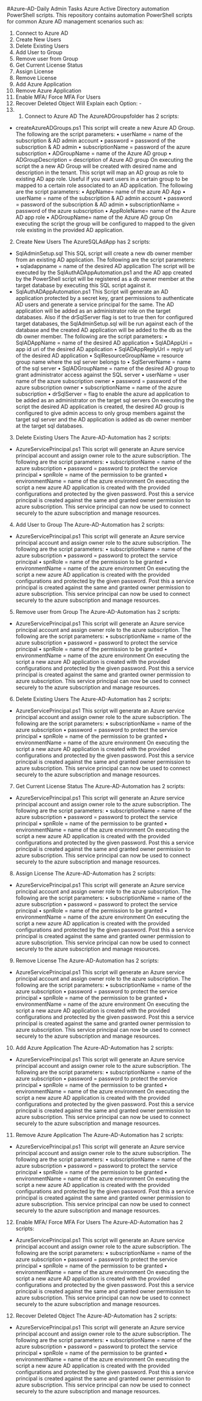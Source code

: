 #Azure-AD-Daily Admin Tasks
Azure Active Directory automation PowerShell scripts.
This repository contains automation PowerShell scripts for common Azure AD management scenarios such as:
1.	Connect to Azure AD
2.	Create New Users
3.	Delete Existing Users
4.	Add User to Group
5.	Remove user from Group
6.	Get Current License Status
7.	Assign License
8.	Remove License
9.	Add Azure Application
10.	Remove Azure Application
11.	Enable MFA/ Force MFA For Users
12.	Recover Deleted Object
Will Explain each Option: -
1. 1.	Connect to Azure AD
The AzureADGroupsfolder has 2 scripts:
* createAzureADGroups.ps1
This script will create a new Azure AD Group.
The following are the script parameters:
•	userName = name of the subscription & AD admin account
•	password = password of the subscription & AD admin
•	subscriptionName = password of the azure subscription
•	ADGroupName = name of the Azure AD group
•	ADGroupDescription = description of Azure AD group
On executing the script the a new AD Group will be created with desired name and description in the tenant.
This script will map an AD group as role to existing AD app role. Useful if you want users in a certain group to be mapped to a certain role associated to an AD application.
The following are the script parameters:
•	AppName= name of the azure AD App
•	userName = name of the subscription & AD admin account
•	password = password of the subscription & AD admin
•	subscriptionName = password of the azure subscription
•	AppRoleName= name of the Azure AD app role
•	ADGroupName= name of the Azure AD group
On executing the script the group will be configured to mapped to the given role existing in the provided AD application.
2. Create New Users
The AzureSQLAdApp has 2 scripts:
* SqlAdminSetup.sql
This SQL script will create a new db owner member from an existing AD application.
The following are the script parameters:
•	sqladappname = name of the desired AD application
The script will be executed by the SqlAuthADAppAutomation.ps1 and the AD app created by the PowerShell script will be registered as a db owner member at the target database by executing this SQL script against it.
* SqlAuthADAppAutomation.ps1
This Script will generate an AD application protected by a secret key, grant permissions to authenticate AD users and generate a service principal for the same. The AD application will be added as an administrator role on the target databases. Also if the drSqlServer flag is set to true then for configured target databases, the SqlAdminSetup.sql will be run against each of the database and the created AD application will be added to the db as the db owner member.
The following are the script parameters:
•	SqlADAppName = name of the desired AD application
•	SqlADAppUri = app id uri of the desired AD application
•	SqlADAppReplyUrl = reply url of the desired AD application
•	SqlResourceGroupName = resource group name where the sql server belongs to
•	SqlServerName = name of the sql server
•	SqlADGroupName = name of the desired AD group to grant administrator access against the SQL server
•	userName = user name of the azure subscription owner
•	password = password of the azure subscription owner
•	subscriptionName = name of the azure subscription
•	drSqlServer = flag to enable the azure ad application to be added as an administrator on the target sql servers
On executing the script the desired AD application is created, the desired AD group is configured to give admin access to only group members against the target sql server and the AD application is added as db owner member at the target sql databases.
3. Delete Existing Users
The Azure-AD-Automation has 2 scripts:
* AzureServicePrincipal.ps1
This script will generate an Azure service principal account and assign owner role to the azure subscription.
The following are the script parameters:
•	subscriptionName = name of the azure subscription
•	password = password to protect the service principal
•	spnRole = name of the permission to be granted
•	environmentName = name of the azure environment
On executing the script a new azure AD application is created with the provided configurations and protected by the given password. Post this a service principal is created against the same and granted owner permission to azure subscription. This service principal can now be used to connect securely to the azure subscription and manage resources.

4. Add User to Group
The Azure-AD-Automation has 2 scripts:
* AzureServicePrincipal.ps1
This script will generate an Azure service principal account and assign owner role to the azure subscription.
The following are the script parameters:
•	subscriptionName = name of the azure subscription
•	password = password to protect the service principal
•	spnRole = name of the permission to be granted
•	environmentName = name of the azure environment
On executing the script a new azure AD application is created with the provided configurations and protected by the given password. Post this a service principal is created against the same and granted owner permission to azure subscription. This service principal can now be used to connect securely to the azure subscription and manage resources.
5. Remove user from Group
The Azure-AD-Automation has 2 scripts:
* AzureServicePrincipal.ps1
This script will generate an Azure service principal account and assign owner role to the azure subscription.
The following are the script parameters:
•	subscriptionName = name of the azure subscription
•	password = password to protect the service principal
•	spnRole = name of the permission to be granted
•	environmentName = name of the azure environment
On executing the script a new azure AD application is created with the provided configurations and protected by the given password. Post this a service principal is created against the same and granted owner permission to azure subscription. This service principal can now be used to connect securely to the azure subscription and manage resources.
6. Delete Existing Users
The Azure-AD-Automation has 2 scripts:
* AzureServicePrincipal.ps1
This script will generate an Azure service principal account and assign owner role to the azure subscription.
The following are the script parameters:
•	subscriptionName = name of the azure subscription
•	password = password to protect the service principal
•	spnRole = name of the permission to be granted
•	environmentName = name of the azure environment
On executing the script a new azure AD application is created with the provided configurations and protected by the given password. Post this a service principal is created against the same and granted owner permission to azure subscription. This service principal can now be used to connect securely to the azure subscription and manage resources.
7. Get Current License Status
The Azure-AD-Automation has 2 scripts:
* AzureServicePrincipal.ps1
This script will generate an Azure service principal account and assign owner role to the azure subscription.
The following are the script parameters:
•	subscriptionName = name of the azure subscription
•	password = password to protect the service principal
•	spnRole = name of the permission to be granted
•	environmentName = name of the azure environment
On executing the script a new azure AD application is created with the provided configurations and protected by the given password. Post this a service principal is created against the same and granted owner permission to azure subscription. This service principal can now be used to connect securely to the azure subscription and manage resources.
8. Assign License
The Azure-AD-Automation has 2 scripts:
* AzureServicePrincipal.ps1
This script will generate an Azure service principal account and assign owner role to the azure subscription.
The following are the script parameters:
•	subscriptionName = name of the azure subscription
•	password = password to protect the service principal
•	spnRole = name of the permission to be granted
•	environmentName = name of the azure environment
On executing the script a new azure AD application is created with the provided configurations and protected by the given password. Post this a service principal is created against the same and granted owner permission to azure subscription. This service principal can now be used to connect securely to the azure subscription and manage resources.
9. Remove License
The Azure-AD-Automation has 2 scripts:
* AzureServicePrincipal.ps1
This script will generate an Azure service principal account and assign owner role to the azure subscription.
The following are the script parameters:
•	subscriptionName = name of the azure subscription
•	password = password to protect the service principal
•	spnRole = name of the permission to be granted
•	environmentName = name of the azure environment
On executing the script a new azure AD application is created with the provided configurations and protected by the given password. Post this a service principal is created against the same and granted owner permission to azure subscription. This service principal can now be used to connect securely to the azure subscription and manage resources.
10. Add Azure Application
The Azure-AD-Automation has 2 scripts:
* AzureServicePrincipal.ps1
This script will generate an Azure service principal account and assign owner role to the azure subscription.
The following are the script parameters:
•	subscriptionName = name of the azure subscription
•	password = password to protect the service principal
•	spnRole = name of the permission to be granted
•	environmentName = name of the azure environment
On executing the script a new azure AD application is created with the provided configurations and protected by the given password. Post this a service principal is created against the same and granted owner permission to azure subscription. This service principal can now be used to connect securely to the azure subscription and manage resources.
11. Remove Azure Application
The Azure-AD-Automation has 2 scripts:
* AzureServicePrincipal.ps1
This script will generate an Azure service principal account and assign owner role to the azure subscription.
The following are the script parameters:
•	subscriptionName = name of the azure subscription
•	password = password to protect the service principal
•	spnRole = name of the permission to be granted
•	environmentName = name of the azure environment
On executing the script a new azure AD application is created with the provided configurations and protected by the given password. Post this a service principal is created against the same and granted owner permission to azure subscription. This service principal can now be used to connect securely to the azure subscription and manage resources.
12. Enable MFA/ Force MFA For Users
The Azure-AD-Automation has 2 scripts:
* AzureServicePrincipal.ps1
This script will generate an Azure service principal account and assign owner role to the azure subscription.
The following are the script parameters:
•	subscriptionName = name of the azure subscription
•	password = password to protect the service principal
•	spnRole = name of the permission to be granted
•	environmentName = name of the azure environment
On executing the script a new azure AD application is created with the provided configurations and protected by the given password. Post this a service principal is created against the same and granted owner permission to azure subscription. This service principal can now be used to connect securely to the azure subscription and manage resources.

12.  Recover Deleted Object
The Azure-AD-Automation has 2 scripts:
* AzureServicePrincipal.ps1
This script will generate an Azure service principal account and assign owner role to the azure subscription.
The following are the script parameters:
•	subscriptionName = name of the azure subscription
•	password = password to protect the service principal
•	spnRole = name of the permission to be granted
•	environmentName = name of the azure environment
On executing the script a new azure AD application is created with the provided configurations and protected by the given password. Post this a service principal is created against the same and granted owner permission to azure subscription. This service principal can now be used to connect securely to the azure subscription and manage resources.

